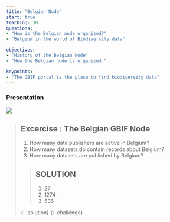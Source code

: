 ```yaml
---
title: "Belgian Node"
start: true
teaching: 30
questions:
- "How is the Belgian node organized?"
- "Belgium in the world of Biodiversity data"

objectives:
- "History of the Belgian Node"
- "How the Belgian node is organized."

keypoints:
- "The GBIF portal is the place to find biodiversity data"
---
```


### Presentation

<a href="https://docs.google.com/presentation/d/1M9VWVUgmBFdlk7ZQkA-sO3qxkoTTx6fKzV-jZNzEF9Y/edit?usp=sharing">
    <img src="{{ '/assets/img/gbif_belgium.PNG' | relative_url }}">
  </a>

> ## Excercise : The Belgian GBIF Node
> 
> 1. How many data publishers are active in Belgium?
> 2. How many datasets do contain records about Belgium?
> 3. How many datasets are published by Belgium?
>    
> > ## SOLUTION
> > 1. 27
> > 2. 1274
> > 3. 536
> > 
> {: .solution}
{: .challenge}
